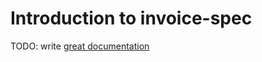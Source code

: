 # Introduction to invoice-spec

TODO: write [great documentation](http://jacobian.org/writing/what-to-write/)
